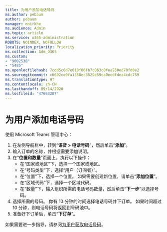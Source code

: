 ```yaml
---
title: 为用户添加电话号码
ms.author: pebaum
author: pebaum
manager: mnirkhe
ms.audience: Admin
ms.topic: article
ms.service: o365-administration
ROBOTS: NOINDEX, NOFOLLOW
localization_priority: Priority
ms.collection: Adm_O365
ms.custom:
- "9002538"
- "5485"
ms.openlocfilehash: 7cdd5c6d7e018f06fb7c063c0fea250ed78fd0e2
ms.sourcegitcommit: c6692ce0fa1358ec3529e59ca0ecdfdea4cdc759
ms.translationtype: HT
ms.contentlocale: zh-CN
ms.lasthandoff: 09/14/2020
ms.locfileid: "47663287"
---
```

# <a name="adding-phone-numbers-to-users"></a>为用户添加电话号码

使用 Microsoft Teams 管理中心：

1. 在左侧导航栏中，转到“**语音 > 电话号码**”，然后单击“**添加**”。
2. 输入订单的名称，并根据需要添加说明。
3. 在“**位置和数量**”页面上，执行以下操作：
    - 在“国家或地区”下，选择一个国家或地区。
    - 在“号码类型”下，选择“用户（订阅者）”。
    - 在“位置”下，选择一个位置。 如果需要创建新位置，请单击“**添加位置**”。
    - 在“区域代码”下，选择一个区域代码。
    - 在“数量”下，输入组织所需的电话号码数量，然后单击“**下一步**”以选择号码。
4. 选择所需的号码。 你有 10 分钟的时间选择电话号码并下订单。 如果时间超过 10 分钟，则电话号码将返回到号码池中。
5. 准备好下订单后，单击“**下订单**”。

如果需要进一步指导，请参阅[为用户获取电话号码](https://docs.microsoft.com/microsoftteams/getting-phone-numbers-for-your-users)。
